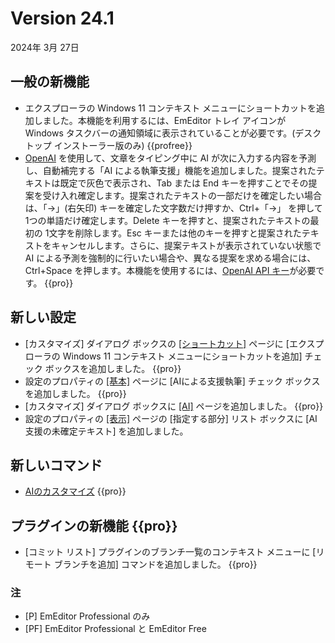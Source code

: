 # Version 24.1

2024年 3月 27日

## 一般の新機能

- エクスプローラの Windows 11 コンテキスト メニューにショートカットを追加しました。本機能を利用するには、EmEditor トレイ アイコンが Windows タスクバーの通知領域に表示されていることが必要です。(デスクトップ インストーラー版のみ) {{profree}}
- [OpenAI](https://openai.com/) を使用して、文章をタイピング中に AI が次に入力する内容を予測し、自動補完する「AI による執筆支援」機能を追加しました。提案されたテキストは既定で灰色で表示され、Tab または End キーを押すことでその提案を受け入れ確定します。提案されたテキストの一部だけを確定したい場合は、「→」(右矢印) キーを確定した文字数だけ押すか、Ctrl+「→」 を押して 1つの単語だけ確定します。Delete キーを押すと、提案されたテキストの最初の 1文字を削除します。Esc キーまたは他のキーを押すと提案されたテキストをキャンセルします。さらに、提案テキストが表示されていない状態で AI による予測を強制的に行いたい場合や、異なる提案を求める場合には、Ctrl+Space を押します。本機能を使用するには、[OpenAI API キー](https://platform.openai.com/api-keys)が必要です。 {{pro}}

## 新しい設定

- [カスタマイズ] ダイアログ ボックスの [\[ショートカット\]](../dlg/customize/shortcut/index) ページに [エクスプローラの Windows 11 コンテキスト メニューにショートカットを追加] チェック ボックスを追加しました。 {{pro}}
- 設定のプロパティの [\[基本\]](../dlg/properties/general/index) ページに [AIによる支援執筆] チェック ボックスを追加しました。 {{pro}}
- [カスタマイズ] ダイアログ ボックスに [\[AI\]](../dlg/customize/ai/index) ページを追加しました。 {{pro}}
- 設定のプロパティの [\[表示\]](../dlg/properties/display/index) ページの [指定する部分] リスト ボックスに [AI 支援の未確定テキスト] を追加しました。

## 新しいコマンド

- [AIのカスタマイズ](../cmd/tools/customize_ai) {{pro}}

## プラグインの新機能 {{pro}}

- [コミット リスト] プラグインのブランチ一覧のコンテキスト メニューに [リモート ブランチを追加] コマンドを追加しました。 {{pro}}

### 注

- \[P\] EmEditor Professional のみ
- \[PF\] EmEditor Professional と EmEditor Free
